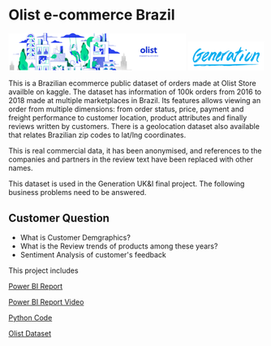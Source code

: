 # Olist e-commerce Brazil
<img src="dataset-cover.png" alt="AdventureWorksCycle" width="350" length="80" /> <img src="generation.png" alt="Generation UK&I" width="150" length="50" />

This is a Brazilian ecommerce public dataset of orders made at Olist Store availble on kaggle. The dataset has information of 100k orders from 2016 to 2018 made at multiple marketplaces in Brazil. Its features allows viewing an order from multiple dimensions: from order status, price, payment and freight performance to customer location, product attributes and finally reviews written by customers. There is a geolocation dataset also available that relates Brazilian zip codes to lat/lng coordinates.

This is real commercial data, it has been anonymised, and references to the companies and partners in the review text have been replaced with other names.

This dataset is used in the Generation UK&I final project.
The following business problems need to be answered.

## Customer Question

- What is Customer Demgraphics?
- What is the Review trends of products among these years?
- Sentiment Analysis of customer's feedback


This project includes

[Power BI Report](https://github.com/SadafTariq/olist/blob/main/Olist_Sadaf.pbit)

[Power BI Report Video](https://github.com/SadafTariq/olist/blob/main/Report%20Video.mp4)

[Python Code](https://github.com/SadafTariq/olist/blob/main/SentimentAnalysisPythonCode.ipynb)

[Olist Dataset](https://www.kaggle.com/datasets/olistbr/brazilian-ecommerce?select=olist_orders_dataset.csv)

